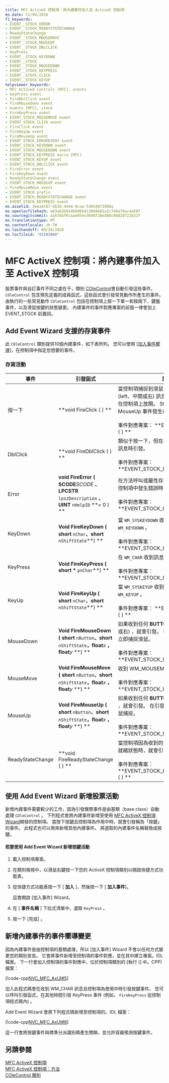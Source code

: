 ```yaml
---
title: MFC ActiveX 控制項：將內建事件加入至 ActiveX 控制項
ms.date: 11/04/2016
f1_keywords:
- EVENT__STOCK_ERROR
- EVENT__STOCK_READYSTATECHANGE
- ReadyStateChange
- EVENT__STOCK_MOUSEMOVE
- EVENT__STOCK_MOUSEUP
- EVENT__STOCK_DBLCLICK
- KeyPress
- EVENT__STOCK_KEYDOWN
- EVENT__STOCK
- EVENT__STOCK_MOUSEDOWN
- EVENT__STOCK_KEYPRESS
- EVENT__STOCK_CLICK
- EVENT__STOCK_KEYUP
helpviewer_keywords:
- MFC ActiveX controls [MFC], events
- KeyPress event
- FireDblClick event
- FireMouseDown event
- events [MFC], stock
- FireKeyPress event
- EVENT_STOCK_MOUSEMOVE event
- EVENT_STOCK_CLICK event
- FireClick event
- FireKeyUp event
- FireMouseUp event
- EVENT_STOCK_ERROREVENT event
- EVENT_STOCK_KEYDOWN event
- EVENT_STOCK_MOUSEDOWN event
- EVENT_STOCK_KEYPRESS macro [MFC]
- EVENT_STOCK_KEYUP event
- EVENT_STOCK_DBLCLICK event
- FireError event
- FireKeyDown event
- ReadyStateChange event
- EVENT_STOCK_MOUSEUP event
- FireMouseMove event
- EVENT_STOCK prefix
- EVENT_STOCK_READYSTATECHANGE event
- EVENT_STOCK_KEYPRESS event
ms.assetid: 3eeadc67-4b3d-4444-8caa-53054073988a
ms.openlocfilehash: e63e63b914b9db64139b9b81a2c749a78ac4a58f
ms.sourcegitcommit: a1676bf6caae05ecd698f26ed80c08828722b237
ms.translationtype: MT
ms.contentlocale: zh-TW
ms.lasthandoff: 09/29/2020
ms.locfileid: "91503860"
---
```

# <a name="mfc-activex-controls-adding-stock-events-to-an-activex-control"></a>MFC ActiveX 控制項：將內建事件加入至 ActiveX 控制項

股票事件與自訂事件不同之處在于，類別 [COleControl](reference/colecontrol-class.md)會自動引發這些事件。 `COleControl` 包含預先定義的成員函式，這些函式會引發常見動作所產生的事件。 由執行的一些常見動作 `COleControl` 包括在控制項上按一下單一和按兩下、鍵盤事件，以及滑鼠按鍵的狀態變更。 內建事件的事件對應專案的前面一律會加上 EVENT_STOCK 前置詞。

## <a name="stock-events-supported-by-the-add-event-wizard"></a><a name="_core_stock_events_supported_by_classwizard"></a> Add Event Wizard 支援的存貨事件

此 `COleControl` 類別提供10個內建事件，如下表所列。 您可以使用 [ [加入事件嚮導]](../ide/adding-an-event-visual-cpp.md#add-event-wizard)，在控制項中指定您想要的事件。

### <a name="stock-events"></a>存貨活動

|事件|引發函式|註解|
|-----------|---------------------|--------------|
|按一下|**void FireClick ( ) **|當控制項捕捉到滑鼠、任何 **BUTTONUP** (left、中間或右) 訊息時引發，而且按鈕會在控制項上放開。 Stock MouseDown 和 MouseUp 事件發生在此事件之前。<br /><br /> 事件對應專案： **EVENT_STOCK_CLICK ( ) **|
|DblClick|**void FireDblClick ( ) **|類似于按一下，但在收到 **BUTTONDBLCLK** 訊息時引發。<br /><br /> 事件對應專案： **EVENT_STOCK_DBLCLICK ( ) **|
|Error|**void FireError ( SCODE***SCODE* **、LPCSTR** `lpszDescription` **、UINT** `nHelpID` **= 0 ) **        |在方法呼叫或屬性存取範圍之外的 ActiveX 控制項中發生錯誤時引發。<br /><br /> 事件對應專案： **EVENT_STOCK_ERROREVENT ( ) **|
|KeyDown|**Void FireKeyDown ( short** `nChar`**、short** `nShiftState`**) **      |當 `WM_SYSKEYDOWN` 收到或訊息時引發 `WM_KEYDOWN` 。<br /><br /> 事件對應專案： **EVENT_STOCK_KEYDOWN ( ) **|
|KeyPress|**Void FireKeyPress ( short** <strong>\*</strong> `pnChar`**) **    |在 `WM_CHAR` 收到訊息時引發。<br /><br /> 事件對應專案： **EVENT_STOCK_KEYPRESS ( ) **|
|KeyUp|**Void FireKeyUp ( short** `nChar`**、short** `nShiftState`**) **      |當 `WM_SYSKEYUP` 收到或訊息時引發 `WM_KEYUP` 。<br /><br /> 事件對應專案： **EVENT_STOCK_KEYUP ( ) **|
|MouseDown|**Void FireMouseDown ( short** `nButton`**、short** `nShiftState`**，float***x* **，float***y* **) **          |如果收到任何 **BUTTONDOWN** (left、中間或右) ，就會引發。 在引發此事件之前，會立即捕捉滑鼠。<br /><br /> 事件對應專案： **EVENT_STOCK_MOUSEDOWN ( ) **|
|MouseMove|**Void FireMouseMove ( short** `nButton`**、short** `nShiftState`**，float***x* **，float***y* **) **          |收到 WM_MOUSEMOVE 訊息時引發。<br /><br /> 事件對應專案： **EVENT_STOCK_MOUSEMOVE ( ) **|
|MouseUp|**Void FireMouseUp ( short** `nButton`**、short** `nShiftState`**，float***x* **，float***y* **) **          |如果收到任何 **BUTTONUP** (left、中間或右) ，就會引發。 在引發此事件之前，會釋放滑鼠捕捉。<br /><br /> 事件對應專案： **EVENT_STOCK_MOUSEUP ( ) **|
|ReadyStateChange|**void FireReadyStateChange ( ) **|當控制項因為收到的資料量而轉換至下一個就緒狀態時，就會引發。<br /><br /> 事件對應專案： **EVENT_STOCK_READYSTATECHANGE ( ) **|

## <a name="adding-a-stock-event-using-the-add-event-wizard"></a><a name="_core_adding_a_stock_event_using_classwizard"></a> 使用 Add Event Wizard 新增股票活動

新增內建事件需要較少的工作，因為引發實際事件是由基類（base class）自動處理 `COleControl` 。 下列程式會將內建事件新增至使用 [MFC ActiveX 控制項 Wizard](reference/mfc-activex-control-wizard.md)開發的控制項。 當按下按鍵且控制項為作用中時，就會引發稱為「按鍵」的事件。 此程式也可以用來新增其他內建事件。 將選取的內建事件名稱替換成按鍵。

#### <a name="to-add-the-keypress-stock-event-using-the-add-event-wizard"></a>若要使用 Add Event Wizard 新增按鍵活動

1. 載入控制項專案。

1. 在類別檢視中，以滑鼠右鍵按一下您的 ActiveX 控制項類別以開啟快捷方式功能表。

1. 從快捷方式功能表按一下 [ **加入** ]，然後按一下 [ **加入事件**]。

   這會開啟 [加入事件] Wizard。

1. 在 [ **事件名稱** ] 下拉式清單中，選取 `KeyPress` 。

1. 按一下 [完成] 。

## <a name="add-event-wizard-changes-for-stock-events"></a><a name="_core_classwizard_changes_for_stock_events"></a> 新增內建事件的事件嚮導變更

因為內建事件是由控制項的基類處理，所以 [加入事件] Wizard 不會以任何方式變更您的類別宣告。 它會將事件新增至控制項的事件對應，並在其中建立專案。IDL 檔案。 下一行會加入控制項的事件對應中，位於控制項類別的 [執行 (] 中。CPP) 檔案：

[!code-cpp[NVC_MFC_AxUI#5](codesnippet/cpp/mfc-activex-controls-adding-stock-events-to-an-activex-control_1.cpp)]

加入此程式碼會在收到 WM_CHAR 訊息且控制項為使用中時引發按鍵事件。 您可以呼叫引發函式，在其他時間引發 KeyPress 事件 (例如， `FireKeyPress` 從控制項程式碼內) 。

Add Event Wizard 會將下列程式碼新增至控制項的。IDL 檔案：

[!code-cpp[NVC_MFC_AxUI#6](codesnippet/cpp/mfc-activex-controls-adding-stock-events-to-an-activex-control_2.idl)]

這一行會將按鍵事件與標準分派識別碼產生關聯，並允許容器預測按鍵事件。

## <a name="see-also"></a>另請參閱

[MFC ActiveX 控制項](mfc-activex-controls.md)<br/>
[MFC ActiveX 控制項：方法](mfc-activex-controls-methods.md)<br/>
[COleControl 類別](reference/colecontrol-class.md)
